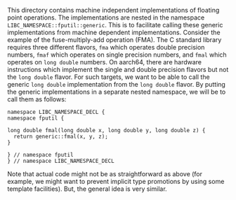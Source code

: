 This directory contains machine independent implementations of floating point
operations. The implementations are nested in the namespace
`LIBC_NAMESPACE::fputil::generic`. This is to facilitate calling these generic
implementations from machine dependent implementations. Consider the example of
the fuse-multiply-add operation (FMA). The C standard library requires three
different flavors, `fma` which operates double precision numbers, `fmaf` which
operates on single precision numbers, and `fmal` which operates on `long double`
numbers. On aarch64, there are hardware instructions which implement the single
and double precision flavors but not the `long double` flavor. For such targets,
we want to be able to call the generic `long double` implementation from the
`long double` flavor. By putting the generic implementations in a separate
nested namespace, we will be to call them as follows:

```
namespace LIBC_NAMESPACE_DECL {
namespace fputil {

long double fmal(long double x, long double y, long double z) {
  return generic::fmal(x, y, z);
}

} // namespace fputil
} // namespace LIBC_NAMESPACE_DECL
```

Note that actual code might not be as straightforward as above (for example,
we might want to prevent implicit type promotions by using some template
facilities). But, the general idea is very similar.
